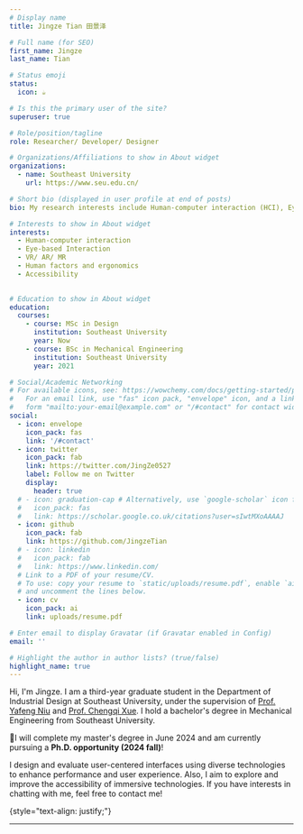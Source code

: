 ```yaml
---
# Display name
title: Jingze Tian 田景泽

# Full name (for SEO)
first_name: Jingze
last_name: Tian

# Status emoji
status:
  icon: ☕️

# Is this the primary user of the site?
superuser: true

# Role/position/tagline
role: Researcher/ Developer/ Designer 

# Organizations/Affiliations to show in About widget
organizations:
  - name: Southeast University
    url: https://www.seu.edu.cn/

# Short bio (displayed in user profile at end of posts)
bio: My research interests include Human-computer interaction (HCI), Eye-based Interaction, VR/ AR/ MR, Human factors and ergonomics, Accessibility.

# Interests to show in About widget
interests:
  - Human-computer interaction
  - Eye-based Interaction
  - VR/ AR/ MR
  - Human factors and ergonomics
  - Accessibility
  

# Education to show in About widget
education:
  courses:
    - course: MSc in Design
      institution: Southeast University
      year: Now
    - course: BSc in Mechanical Engineering
      institution: Southeast University
      year: 2021

# Social/Academic Networking
# For available icons, see: https://wowchemy.com/docs/getting-started/page-builder/#icons
#   For an email link, use "fas" icon pack, "envelope" icon, and a link in the
#   form "mailto:your-email@example.com" or "/#contact" for contact widget.
social:
  - icon: envelope
    icon_pack: fas
    link: '/#contact'
  - icon: twitter
    icon_pack: fab
    link: https://twitter.com/JingZe0527
    label: Follow me on Twitter
    display:
      header: true
  # - icon: graduation-cap # Alternatively, use `google-scholar` icon from `ai` icon pack
  #   icon_pack: fas
  #   link: https://scholar.google.co.uk/citations?user=sIwtMXoAAAAJ
  - icon: github
    icon_pack: fab
    link: https://github.com/JingzeTian
  # - icon: linkedin
  #   icon_pack: fab
  #   link: https://www.linkedin.com/
  # Link to a PDF of your resume/CV.
  # To use: copy your resume to `static/uploads/resume.pdf`, enable `ai` icons in `params.yaml`,
  # and uncomment the lines below.
  - icon: cv
    icon_pack: ai
    link: uploads/resume.pdf

# Enter email to display Gravatar (if Gravatar enabled in Config)
email: ''

# Highlight the author in author lists? (true/false)
highlight_name: true
---
```


Hi, I'm Jingze. I am a third-year graduate student in the Department of Industrial Design at Southeast University, under the supervision of [Prof. Yafeng Niu](https://me.seu.edu.cn/nyf_31777/list.htm) and [Prof. Chengqi Xue](https://me.seu.edu.cn/xcq/list.htm). I hold a bachelor's degree in Mechanical Engineering from Southeast University. 

🚩I will complete my master's degree in June 2024 and am currently pursuing a **Ph.D. opportunity (2024 fall)**!

I design and evaluate user-centered interfaces using diverse technologies to enhance performance and user experience. Also, I aim to explore and improve the accessibility of immersive technologies. If you have interests in chatting with me, feel free to contact me!

{style="text-align: justify;"}

---
